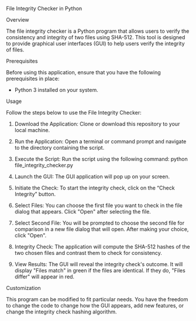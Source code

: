 File Integrity Checker in Python
 
Overview

The file integrity checker is a Python program that allows users to verify the consistency and integrity of two files using SHA-512. This tool is designed to provide graphical user interfaces (GUI) to help users verify the integrity of files.

Prerequisites

Before using this application, ensure that you have the following prerequisites in place:
- Python 3 installed on your system.

Usage

Follow the steps below to use the File Integrity Checker:
1. Download the Application: Clone or download this repository to your local machine.
   
3. Run the Application: Open a terminal or command prompt and navigate to the directory containing the script.

5. Execute the Script: Run the script using the following command:
python file_integrity_checker.py

7. Launch the GUI: The GUI application will pop up on your screen.
   
9. Initiate the Check: To start the integrity check, click on the “Check Integrity” button.
    
11. Select Files: You can choose the first file you want to check in the file dialog that appears. Click "Open" after selecting the file.
    
13. Select Second File: You will be prompted to choose the second file for comparison in a new file dialog that will open. After making your choice, click "Open".
    
15. Integrity Check: The application will compute the SHA-512 hashes of the two chosen files and contrast them to check for consistency.
    
17. View Results: The GUI will reveal the integrity check's outcome. It will display "Files match" in green if the files are identical. If they do, "Files differ" will appear in red.
   
Customization

This program can be modified to fit particular needs. You have the freedom to change the code to change how the GUI appears, add new features, or change the integrity check hashing algorithm.

